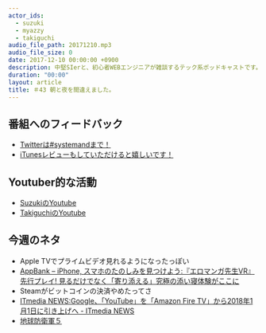 ```yaml
---
actor_ids:
  - suzuki
  - myazzy
  - takiguchi
audio_file_path: 20171210.mp3
audio_file_size: 0
date: 2017-12-10 00:00:00 +0900
description: 中堅SIerと、初心者WEBエンジニアが雑談するテック系ポッドキャストです。
duration: "00:00"
layout: article
title: ＃43 朝と夜を間違えました。
---
```

## 番組へのフィードバック
* [Twitterは#systemandまで！](https://twitter.com/search?q=%23systemand)
* [iTunesレビューもしていただけると嬉しいです！](https://itunes.apple.com/jp/podcast/systemand-online/id1205168408?mt=2)

## Youtuber的な活動
* [SuzukiのYoutube](https://www.youtube.com/channel/UCqTozqKO5AWD8OccCnW3Rvw)
* [TakiguchiのYoutube](https://www.youtube.com/channel/UCtoXGiMeDggQPdGoanDE2sA)


## 今週のネタ
* Apple TVでプライムビデオ見れるようになったっぽい
* [AppBank – iPhone, スマホのたのしみを見つけよう:『エロマンガ先生VR』先行プレイ! 見るだけでなく「寄り添える」究極の添い寝体験がここに](http://www.appbank.net/2017/12/06/iphone-application/1453950.php)
* Steamがビットコインの決済やめたってさ
* [ITmedia NEWS:Google、「YouTube」を「Amazon Fire TV」から2018年1月1日に引き上げへ - ITmedia NEWS](http://www.itmedia.co.jp/news/articles/1712/06/news053.html)
* [地球防衛軍５](https://www.d3p.co.jp/edf5/)

